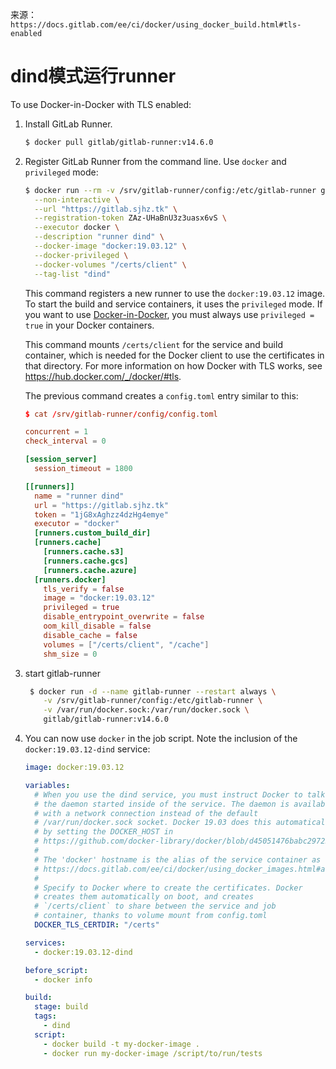 来源：`https://docs.gitlab.com/ee/ci/docker/using_docker_build.html#tls-enabled`

# dind模式运行runner

To use Docker-in-Docker with TLS enabled:

1. Install GitLab Runner. 

   ```bash
   $ docker pull gitlab/gitlab-runner:v14.6.0
   ```

   

2. Register GitLab Runner from the command line. Use `docker` and `privileged` mode:

   ```bash
   $ docker run --rm -v /srv/gitlab-runner/config:/etc/gitlab-runner gitlab/gitlab-runner:v14.6.0 register \
     --non-interactive \
     --url "https://gitlab.sjhz.tk" \
     --registration-token ZAz-UHaBnU3z3uasx6vS \
     --executor docker \
     --description "runner dind" \
     --docker-image "docker:19.03.12" \
     --docker-privileged \
     --docker-volumes "/certs/client" \
     --tag-list "dind" 
   ```

   This command registers a new runner to use the `docker:19.03.12` image. To start the build and service containers, it uses the `privileged` mode. If you want to use [Docker-in-Docker](https://www.docker.com/blog/docker-can-now-run-within-docker/), you must always use `privileged = true` in your Docker containers.

   This command mounts `/certs/client` for the service and build container, which is needed for the Docker client to use the certificates in that directory. For more information on how Docker with TLS works, see https://hub.docker.com/_/docker/#tls.

   The previous command creates a `config.toml` entry similar to this:

   ```toml
   $ cat /srv/gitlab-runner/config/config.toml
   
   concurrent = 1
   check_interval = 0
   
   [session_server]
     session_timeout = 1800
   
   [[runners]]
     name = "runner dind"
     url = "https://gitlab.sjhz.tk"
     token = "1jG8xAghzz4dzHg4emye"
     executor = "docker"
     [runners.custom_build_dir]
     [runners.cache]
       [runners.cache.s3]
       [runners.cache.gcs]
       [runners.cache.azure]
     [runners.docker]
       tls_verify = false
       image = "docker:19.03.12"
       privileged = true
       disable_entrypoint_overwrite = false
       oom_kill_disable = false
       disable_cache = false
       volumes = ["/certs/client", "/cache"]
       shm_size = 0
   ```

3. start gitlab-runner

   ```bash
    $ docker run -d --name gitlab-runner --restart always \
       -v /srv/gitlab-runner/config:/etc/gitlab-runner \
       -v /var/run/docker.sock:/var/run/docker.sock \
       gitlab/gitlab-runner:v14.6.0
   ```

   

4. You can now use `docker` in the job script. Note the inclusion of the `docker:19.03.12-dind` service:

   ```yaml
   image: docker:19.03.12
   
   variables:
     # When you use the dind service, you must instruct Docker to talk with
     # the daemon started inside of the service. The daemon is available
     # with a network connection instead of the default
     # /var/run/docker.sock socket. Docker 19.03 does this automatically
     # by setting the DOCKER_HOST in
     # https://github.com/docker-library/docker/blob/d45051476babc297257df490d22cbd806f1b11e4/19.03/docker-entrypoint.sh#L23-L29
     #
     # The 'docker' hostname is the alias of the service container as described at
     # https://docs.gitlab.com/ee/ci/docker/using_docker_images.html#accessing-the-services.
     #
     # Specify to Docker where to create the certificates. Docker
     # creates them automatically on boot, and creates
     # `/certs/client` to share between the service and job
     # container, thanks to volume mount from config.toml
     DOCKER_TLS_CERTDIR: "/certs"
   
   services:
     - docker:19.03.12-dind
   
   before_script:
     - docker info
   
   build:
     stage: build
     tags:
       - dind
     script:
       - docker build -t my-docker-image .
       - docker run my-docker-image /script/to/run/tests
   ```
   
   


